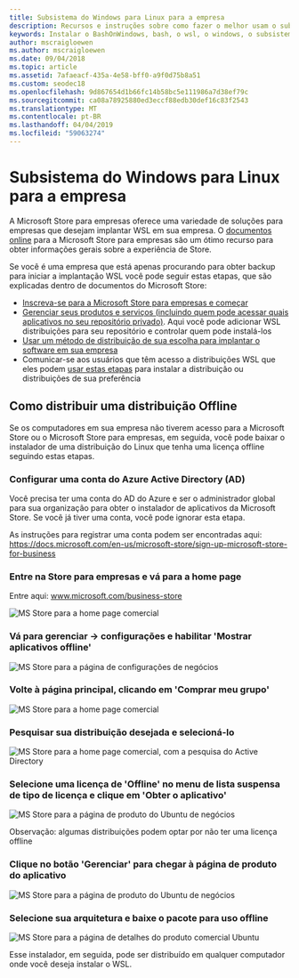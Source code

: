 ```yaml
---
title: Subsistema do Windows para Linux para a empresa
description: Recursos e instruções sobre como fazer o melhor usam o subsistema Windows para Linux em um ambiente corporativo.
keywords: Instalar o BashOnWindows, bash, o wsl, o windows, o subsistema do windows para linux, windowssubsystem, ubuntu, debian, suse, windows 10, enterprise, implantação, offline, empacotamento, armazenamento, distribuição, instalação,
author: mscraigloewen
ms.author: mscraigloewen
ms.date: 09/04/2018
ms.topic: article
ms.assetid: 7afaeacf-435a-4e58-bff0-a9f0d75b8a51
ms.custom: seodec18
ms.openlocfilehash: 9d867654d1b66fc14b58bc5e111986a7d38ef79c
ms.sourcegitcommit: ca08a78925880ed3eccf88edb30def16c83f2543
ms.translationtype: MT
ms.contentlocale: pt-BR
ms.lasthandoff: 04/04/2019
ms.locfileid: "59063274"
---
```

# <a name="windows-subsystem-for-linux-for-enterprise"></a>Subsistema do Windows para Linux para a empresa

A Microsoft Store para empresas oferece uma variedade de soluções para empresas que desejam implantar WSL em sua empresa. O [documentos online](https://docs.microsoft.com/en-us/microsoft-store/) para a Microsoft Store para empresas são um ótimo recurso para obter informações gerais sobre a experiência de Store.

Se você é uma empresa que está apenas procurando para obter backup para iniciar a implantação WSL você pode seguir estas etapas, que são explicadas dentro de documentos do Microsoft Store:

* [Inscreva-se para a Microsoft Store para empresas e começar](https://docs.microsoft.com/en-us/microsoft-store/sign-up-microsoft-store-for-business-overview)
* [Gerenciar seus produtos e serviços (incluindo quem pode acessar quais aplicativos no seu repositório privado)](https://docs.microsoft.com/en-us/microsoft-store/manage-apps-microsoft-store-for-business-overview). Aqui você pode adicionar WSL distribuições para seu repositório e controlar quem pode instalá-los
* [Usar um método de distribuição de sua escolha para implantar o software em sua empresa](https://docs.microsoft.com/en-us/microsoft-store/distribute-apps-to-your-employees-microsoft-store-for-business)
* Comunicar-se aos usuários que têm acesso a distribuições WSL que eles podem [usar estas etapas](https://docs.microsoft.com/en-us/windows/wsl/install-win10) para instalar a distribuição ou distribuições de sua preferência 

## <a name="how-to-distribute-a-distro-offline"></a>Como distribuir uma distribuição Offline

Se os computadores em sua empresa não tiverem acesso para a Microsoft Store ou o Microsoft Store para empresas, em seguida, você pode baixar o instalador de uma distribuição do Linux que tenha uma licença offline seguindo estas etapas. 

### <a name="set-up-an-azure-active-directory-ad-account"></a>Configurar uma conta do Azure Active Directory (AD) 

Você precisa ter uma conta do AD do Azure e ser o administrador global para sua organização para obter o instalador de aplicativos da Microsoft Store. Se você já tiver uma conta, você pode ignorar esta etapa.

As instruções para registrar uma conta podem ser encontradas aqui: https://docs.microsoft.com/en-us/microsoft-store/sign-up-microsoft-store-for-business

### <a name="sign-into-the-store-for-business-and-go-to-the-homepage"></a>Entre na Store para empresas e vá para a home page
Entre aqui: www.microsoft.com/business-store

![MS Store para a home page comercial](media/offlineinstallscreens/1-screen.png)

### <a name="go-to-manage-settings-and-enable-show-offline-apps"></a>Vá para gerenciar -> configurações e habilitar 'Mostrar aplicativos offline'

![MS Store para a página de configurações de negócios](media/offlineinstallscreens/2-screen.png)

### <a name="go-back-to-the-main-page-by-clicking-shop-for-my-group"></a>Volte à página principal, clicando em 'Comprar meu grupo'

![MS Store para a home page comercial](media/offlineinstallscreens/1-screen.png)

### <a name="search-for-your-desired-distro-and-select-it"></a>Pesquisar sua distribuição desejada e selecioná-lo

![MS Store para a home page comercial, com a pesquisa do Active Directory](media/offlineinstallscreens/3-screen.png)

### <a name="select-an-offline-license-in-the-license-type-dropdown-menu-and-click-get-the-app"></a>Selecione uma licença de 'Offline' no menu de lista suspensa de tipo de licença e clique em 'Obter o aplicativo'

![MS Store para a página de produto do Ubuntu de negócios](media/offlineinstallscreens/4-screen.png)

Observação: algumas distribuições podem optar por não ter uma licença offline

### <a name="click-the-manage-button-to-get-to-the-apps-product-page"></a>Clique no botão 'Gerenciar' para chegar à página de produto do aplicativo

![MS Store para a página de produto do Ubuntu de negócios](media/offlineinstallscreens/5-screen.png)

### <a name="select-your-architecture-and-download-the-package-for-offline-use"></a>Selecione sua arquitetura e baixe o pacote para uso offline

![MS Store para a página de detalhes do produto comercial Ubuntu](media/offlineinstallscreens/6-screen.png)

Esse instalador, em seguida, pode ser distribuído em qualquer computador onde você deseja instalar o WSL.